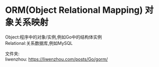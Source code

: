 # ORM(Object Relational Mapping) 对象关系映射

Object:程序中的对象/实例,例如Go中的结构体实例  
Relational:关系数据库,例如MySQL


文件夹:  
liwenzhou: https://liwenzhou.com/posts/Go/gorm/